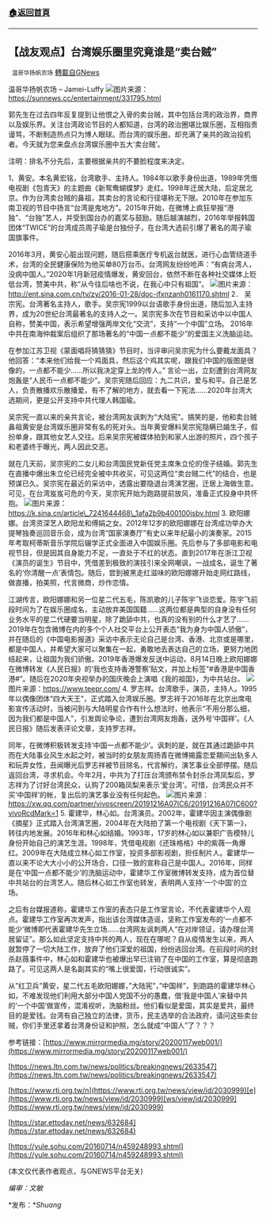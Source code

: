 ###  [:house:返回首頁](https://github.com/ourhimalayas/txt)
---


## 【战友观点】台湾娱乐圈里究竟谁是“卖台贼”
` 温哥华扬帆农场` [轉載自GNews](https://gnews.org/zh-hans/1576029/)

温哥华扬帆农场 – Jamei-Luffy
![](https://assets.gnews.org/wp-content/uploads/2021/10/台湾娱乐圈里究竟谁是卖台贼1.png)图片来源：https://sunnews.cc/entertainment/331795.html


郭先生在过去四年反复提到让他恨之入骨的卖台贼，其中包括台湾的政治界，商界以及娱乐界。关注台湾政论节目的人都知道，台湾的政治圈堪比娱乐圈，互相指责谩骂，不断制造热点只为博人眼球。而台湾的娱乐圈，却充满了亲共的政治投机者。今天就为您来盘点台湾娱乐圈中五大‘卖台贼’。

注明：排名不分先后，主要根据亲共的不要脸程度来决定。

1、黄安。本名黄宏铭，台湾歌手、主持人。1984年以歌手身份出道，1989年凭借电视剧《包青天》的主题曲《新鸳鸯蝴蝶梦》走红。1998年迁居大陆，后定居北京。作为台湾卖台贼的鼻祖，其卖台的言论和行径堪称无下限。2010年在参加东南卫视的节目中扬言“台湾是鬼地方”。2015年开始，在微博上疯狂举报“港独”、“台独”艺人，并受到国台办的嘉奖与鼓励。随后越演越烈，2016年举报韩国团体“TWICE”的台湾成员周子瑜是台独份子，在台湾大选前引爆了著名的周子瑜国旗事件。

2016年3月，黄安心脏出现问题，随后搭乘医疗专机返台就医，进行心血管绕道手术，台湾的全民健康保险为他买单80万台币。台湾网友纷纷呛声：“有病台湾人，没病中国人。”2020年1月新冠疫情爆发，黄安回台，依然不断在各种社交媒体上贬低台湾，赞美中共，称“从今往后啥也不说，在我心中只有祖国”。
![](https://assets.gnews.org/wp-content/uploads/2021/10/台湾娱乐圈里究竟谁是卖台贼2.png)图片来源：http://ent.sina.com.cn/tv/zy/2016-01-28/doc-ifxnzanh0161170.shtml
2． 吴宗宪。台湾著名主持人，歌手。吴宗宪1999以台语歌手身份出道，随后加入主持界，成为20世纪台湾最著名的支持人之一。吴宗宪多次在节目和采访中以中国人自称，赞美中国，表示希望增强两岸文化“交流”，支持“一个中国”立场。 2016年中共在南海仲裁案后组织了那场著名的“中国一点都不能少”的爱国主义洗脑运动。

在参加江苏卫视《蒙面唱将猜猜猜》节目时，当评审问吴宗宪为什么要戴龙面具？他回答：“本来他们给我一个鸡面具，然后这个鸡其实呢，跟我们中国的版图是很像的，一点都不能少……所以我决定穿上龙的传人。” 言论一出，立刻遭到台湾网友炮轰是“人民币一点都不能少”。吴宗宪随后回应：九二共识，爱与和平。自己是艺人，负责散播欢乐散播爱。有不了解的地方，就去看一下宪法……2020年台湾大选期间，更是公开支持中共代理人韩国瑜。

吴宗宪一直以来的亲共言论，被台湾网友讽刺为“大陆宪”。搞笑的是，他和卖台贼鼻祖黄安是台湾娱乐圈非常有名的死对头。当年黄安爆料吴宗宪隐瞒已婚生子，假扮单身，跟其他女艺人交往。后来吴宗宪被媒体拍到和家人出游的照片，四个孩子和老婆终于曝光，两人因此交恶。

就在几天前，吴宗宪的二女儿和台湾国民党新任党主席朱立伦的侄子结婚。郭先生在直播中爆出朱立伦已经完全被中共收买，可见这两位“卖台贼二代”的结合，也是预谋已久。吴宗宪在最近的采访中，透露出要隐退台湾演艺圈，迁居上海做生意。可见，在台湾岌岌可危的今天，吴宗宪开始为跑路提前放风，准备正式投身中共怀抱。
![](https://assets.gnews.org/wp-content/uploads/2021/10/台湾娱乐圈里究竟谁是卖台贼3.jpg)图片来源：https://k.sina.cn/article\_7241644468\_1afa2b9b400100jsbv.html
3. 欧阳娜娜。台湾资深艺人欧阳龙和傅娟之女。2012年12岁的欧阳娜娜在台湾成功举办大提琴独奏巡回音乐会，成为台湾“国家演奏厅”有史以来年纪最小的演奏家。2015年考取柯蒂斯音乐学院后辍学正式全面进入中国娱乐圈。先后参与了多部电影和电视节目，但是因其自身能力不足，一直处于不红的状态。直到2017年在浙江卫视《演员的诞生》节目中，凭借差到极致的演技引来全网嘲讽，一战成名，诞生了著名的‘你清醒一点’表情包。随后，尝到被黑走红滋味的欧阳娜娜开始走网红路线，做直播，拍美照，代言微商，炒作恋情。

江湖传言，欧阳娜娜和另一位星二代五毛，陈凯歌的儿子陈宇飞谈恋爱。陈宇飞前段时间为了在娱乐圈成名，主动放弃美国国籍……这两位都是典型的自身没有任何业务水平的星二代硬要当明星，除了跪舔中共，也真的没有别的什么才艺了……2019年在包含微博在内的多个个人社交平台上公开表态“我为身为中国人骄傲”，并在随后的《中国电影报道》采访中表示无论自己是台湾、香港、北京或是哪里，都是中国人，并希望大家可以聚集在一起，勇敢地去表达自己的立场，更努力地团结起来，让祖国为我们骄傲。2019年香港爆发反送中运动，8月14日晚上欧阳娜娜在微博转发《人民日报》的‘我也支持香港警察’贴文，并加上标签“#香港是中国香港#”。随后在2020年央视举办的国庆晚会上演唱《我的祖国》，为中共站台。
![](https://assets.gnews.org/wp-content/uploads/2021/10/台湾娱乐圈里究竟谁是卖台贼4.jpg)图片来源：https://www.teepr.com/
4. 罗志祥。台湾歌手，演员，主持人。1995年以偶像团体“四大天王”，正式踏入台湾娱乐圈。罗志祥于2016年在北京出席电影宣传活动时，当被问到与大陆明星合作有什么想法时，他表示“不用分那么细，因为我们都是中国人”，引发舆论争论，遭到台湾网友炮轰，送外号‘中国祥’。《人民日报》随后发表评论文章，支持罗志祥。

同年，在微博积极转发支持‘中国一点都不能少’。讽刺的是，就在其通过跪舔中共而在大陆事业风生水起之时，被当时的女朋友周扬青在微博揭露恋爱期间出轨多人和玩弄女性，丑闻曝光后罗志祥被节目除名，代言解约，演艺事业全部停摆。随后返回台湾，寻求机会。今年2月，中共为了打压台湾颁布禁令封杀台湾凤梨后，罗志祥为了讨好台湾民众，认购了200箱凤梨来表示‘爱台湾’。可惜，台湾民众并不买‘中国祥’的帐，复出后的演艺事业没有任何起色。
![](https://assets.gnews.org/wp-content/uploads/2021/10/台湾娱乐圈里究竟谁是卖台贼5.png)图片来源：
https://xw.qq.com/partner/vivoscreen/20191216A07IC6/20191216A07IC600?vivoRcdMark=1
5. 霍建华，林心如。台湾演员。2002年，霍建华因主演偶像剧《摘星》正式踏入台湾演艺圈，2004年在大陆拍了第一个电视剧《天下第一》，转往内地发展。2016年和林心如结婚。1993年，17岁的林心如以兼职广告模特儿身份开始自己的演艺生涯。1998年，凭借电视剧《还珠格格》中的紫薇一角爆红。2009年在大陆成立林心如工作室，投资多部影视剧，担任制片人。霍建华一直以来不论大大小小的公开场合，口径一致的宣称自己是中国人。2016年，同样是在‘中国一点都不能少’的洗脑运动中，霍建华工作室微博转发支持，成为首位替中共站台的台湾艺人。随后林心如工作室也转发，表明两人支持‘一个中国’的立场。

之后有台媒报道称，霍建华工作室的表态只是工作室言论，不代表霍建华个人观点。霍建华工作室再次发声，指出该台湾媒体造谣，坚称工作室发布的‘一点都不能少’微博即代表霍建华先生立场……台湾网友讽刺两人“在对岸领证，请办理台湾居留证”。那么如此坚定支持中共的两人，现在在哪呢？自从疫情发生以来，两人就暂停了一切大陆工作，放弃了他们深爱的祖国，纷纷逃回台湾。在前段时间的封杀赵薇事件中，林心如和霍建华也被爆出早已注销了在中国的工作室，算是彻底跑路了。可见这两人是名副其实的“嘴上很爱国，行动很诚实”。

从”红卫兵”黄安，星二代五毛欧阳娜娜，”大陆宪”，”中国祥”，到跑路的霍建华林心如，不难发现他们利用大部分中国人党国不分的愚蠢，借‘我是中国人’来替中共的‘一个中国’做宣传，混淆视听，洗脑粉丝。他们看似是爱国，其实是爱共，最终目的是爱钱。台湾有自己独立的法律，货币，民主选举的合法政府，请问这些卖台贼，你们手里还拿着台湾身份证和护照，怎么就成”中国人”了？？？

参考链接：[https://www.mirrormedia.mg/story/20200117web001/](https://www.mirrormedia.mg/story/20200117web001/)

[https://news.ltn.com.tw/news/politics/breakingnews/2633547](https://news.ltn.com.tw/news/politics/breakingnews/2633547)

[https://www.rti.org.tw/n](https://www.rti.org.tw/news/view/id/2030999)[e](https://www.rti.org.tw/news/view/id/2030999)[ws/view/id/2030999](https://www.rti.org.tw/news/view/id/2030999)

[https://star.ettoday.net/news/632684](https://star.ettoday.net/news/632684)

[https://yule.sohu.com/20160714/n459248993.shtml](https://yule.sohu.com/20160714/n459248993.shtml)

(本文仅代表作者观点，与GNEWS平台无关)

*编审：文敏*

*发布：**Shuang*
